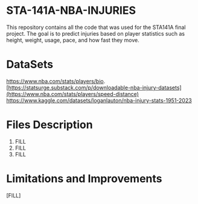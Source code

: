 # STA-141A-NBA-INJURIES
This repository contains all the code that was used for the STA141A final project. The goal is to predict injuries based on player statistics such as height, weight, usage, pace, and how fast they move. 
# DataSets
https://www.nba.com/stats/players/bio.
[https://statsurge.substack.com/p/downloadable-nba-injury-datasets](https://www.nba.com/stats/players/speed-distance)
https://www.kaggle.com/datasets/loganlauton/nba-injury-stats-1951-2023
# Files Description 
1. FILL
2. FILL
3. FILL
# Limitations and Improvements
[FILL]
